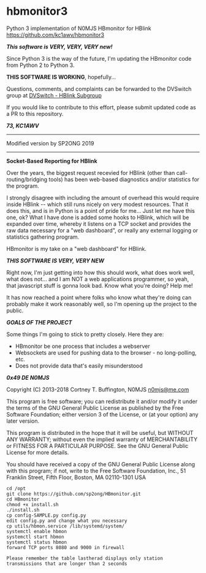 # hbmonitor3
Python 3 implementation of N0MJS HBmonitor for HBlink https://github.com/kc1awv/hbmonitor3

***This software is VERY, VERY, VERY new!***

Since Python 3 is the way of the future, I'm updating the HBmonitor code from Python 2 to Python 3.

__THIS SOFTWARE IS WORKING__, hopefully...

Questions, comments, and complaints can be forwarded to the DVSwitch group at [DVSwitch - HBlink Subgroup](https://dvswitch.groups.io/g/HBlink/topics)

If you would like to contribute to this effort, please submit updated code as a PR to this repository.

***73, KC1AWV***

---

Modified version by SP2ONG 2019

---

**Socket-Based Reporting for HBlink**

Over the years, the biggest request recevied for HBlink (other than call-routing/bridging tools) has been web-based diagnostics and/or statistics for the program.

I strongly disagree with including the amount of overhead this would require inside HBlink -- which still runs nicely on very modest resources. That it does this, and is in Python is a point of pride for me... Just let me have this one, ok? What I have done is added some hooks to HBlink, which will be expanded over time, whereby it listens on a TCP socket and provides the raw data necessary for a "web dashboard", or really any external logging or statistics gathering program.

HBmonitor is my take on a "web dashboard" for HBlink.

***THIS SOFTWARE IS VERY, VERY NEW***

Right now, I'm just getting into how this should work, what does work well, what does not... and I am NOT a web applications programmer, so yeah, that javascript stuff is gonna look bad. Know what you're doing? Help me!

It has now reached a point where folks who know what they're doing can probably make it work reasonably well, so I'm opening up the project to the public.

***GOALS OF THE PROJECT***

Some things I'm going to stick to pretty closely. Here they are:

+ HBmonitor be one process that includes a webserver
+ Websockets are used for pushing data to the browser - no long-polling, etc.
+ Does not provide data that's easily misunderstood

***0x49 DE N0MJS***

Copyright (C) 2013-2018  Cortney T. Buffington, N0MJS <n0mjs@me.com>

This program is free software; you can redistribute it and/or modify it under the terms of the GNU General Public License as published by the Free Software Foundation; either version 3 of the License, or (at your option) any later version.

This program is distributed in the hope that it will be useful, but WITHOUT ANY WARRANTY; without even the implied warranty of MERCHANTABILITY or FITNESS FOR A PARTICULAR PURPOSE. See the GNU General Public License for more details.

You should have received a copy of the GNU General Public License along with this program; if not, write to the Free Software Foundation, Inc., 51 Franklin Street, Fifth Floor, Boston, MA 02110-1301  USA


    cd /opt
    git clone https://github.com/sp2ong/HBmonitor.git
    cd HBmonitor
    chmod +x install.sh
    ./install.sh
    cp config-SAMPLE.py config.py
    edit config.py and change what you necessary
    cp utils/hbmon.service /lib/systemd/system/
    systemctl enable hbmon
    systemctl start hbmon
    systemctl status hbmon
    forward TCP ports 8080 and 9000 in firewall
    
    Please remember the table lastherad displays only station transmissions that are longer than 2 seconds
    
